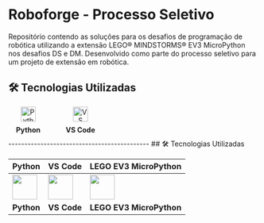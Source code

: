 # Roboforge - Processo Seletivo

Repositório contendo as soluções para os desafios de programação de robótica utilizando a extensão LEGO® MINDSTORMS® EV3 MicroPython nos desafios DS e DM. Desenvolvido como parte do processo seletivo para um projeto de extensão em robótica.

## 🛠️ Tecnologias Utilizadas

<div style="display: flex; flex-wrap: nowrap; gap: 25px; align-items: center; overflow-x: auto; padding-bottom: 10px; margin-top: 15px;">

  <!-- Python -->
  <div style="text-align: center; min-width: 80px;">
    <img src="https://cdn.jsdelivr.net/gh/devicons/devicon/icons/python/python-original.svg" width="30" alt="Python"/>
    <p style="margin: 8px 0 0;"><strong>Python</strong></p>
  </div>

  <!-- VS Code -->
  <div style="text-align: center; min-width: 80px;">
    <img src="https://cdn.jsdelivr.net/gh/devicons/devicon/icons/vscode/vscode-original.svg" width="30" alt="VS Code"/>
    <p style="margin: 8px 0 0;"><strong>VS Code</strong></p>
  </div>

</div>
--------------------------------------------
## 🛠️ Tecnologias Utilizadas

| Python | VS Code | LEGO EV3 MicroPython |
|--------|--------|----------------------|
| <img src="https://cdn.jsdelivr.net/gh/devicons/devicon/icons/python/python-original.svg" width="50"> | <img src="https://cdn.jsdelivr.net/gh/devicons/devicon/icons/vscode/vscode-original.svg" width="50"> | <img src="https://upload.wikimedia.org/wikipedia/commons/thumb/0/0d/Lego_Mindstorms_EV3_brick.jpg/120px-Lego_Mindstorms_EV3_brick.jpg" width="50"> |
| **Python** | **VS Code** | **LEGO EV3 MicroPython** |
